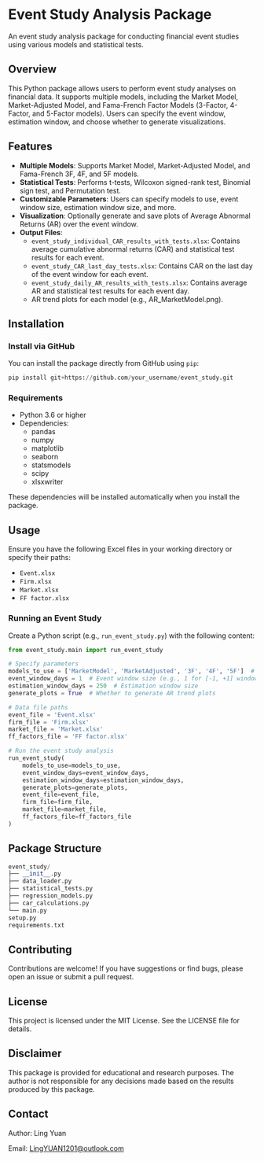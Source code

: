 # Event Study Analysis Package

An event study analysis package for conducting financial event studies using various models and statistical tests.

## Overview
This Python package allows users to perform event study analyses on financial data. It supports multiple models, including the Market Model, Market-Adjusted Model, and Fama-French Factor Models (3-Factor, 4-Factor, and 5-Factor models). Users can specify the event window, estimation window, and choose whether to generate visualizations.

## Features
- **Multiple Models**: Supports Market Model, Market-Adjusted Model, and Fama-French 3F, 4F, and 5F models.
- **Statistical Tests**: Performs t-tests, Wilcoxon signed-rank test, Binomial sign test, and Permutation test.
- **Customizable Parameters**: Users can specify models to use, event window size, estimation window size, and more.
- **Visualization**: Optionally generate and save plots of Average Abnormal Returns (AR) over the event window.
- **Output Files**:
    - `event_study_individual_CAR_results_with_tests.xlsx`: Contains average cumulative abnormal returns (CAR) and statistical test results for each event.
    - `event_study_CAR_last_day_tests.xlsx`: Contains CAR on the last day of the event window for each event.
    - `event_study_daily_AR_results_with_tests.xlsx`: Contains average AR and statistical test results for each event day.
    - AR trend plots for each model (e.g., AR_MarketModel.png).

## Installation
### Install via GitHub
You can install the package directly from GitHub using `pip`:

```python
pip install git+https://github.com/your_username/event_study.git
```

### Requirements
- Python 3.6 or higher
- Dependencies:
    - pandas
    - numpy
    - matplotlib
    - seaborn
    - statsmodels
    - scipy
    - xlsxwriter

These dependencies will be installed automatically when you install the package.

## Usage
Ensure you have the following Excel files in your working directory or specify their paths:
- `Event.xlsx`
- `Firm.xlsx`
- `Market.xlsx`
- `FF factor.xlsx`

### Running an Event Study
Create a Python script (e.g., `run_event_study.py`) with the following content:

```python
from event_study.main import run_event_study

# Specify parameters
models_to_use = ['MarketModel', 'MarketAdjusted', '3F', '4F', '5F']  # Models to use
event_window_days = 1  # Event window size (e.g., 1 for [-1, +1] window)
estimation_window_days = 250  # Estimation window size
generate_plots = True  # Whether to generate AR trend plots

# Data file paths
event_file = 'Event.xlsx'
firm_file = 'Firm.xlsx'
market_file = 'Market.xlsx'
ff_factors_file = 'FF factor.xlsx'

# Run the event study analysis
run_event_study(
    models_to_use=models_to_use,
    event_window_days=event_window_days,
    estimation_window_days=estimation_window_days,
    generate_plots=generate_plots,
    event_file=event_file,
    firm_file=firm_file,
    market_file=market_file,
    ff_factors_file=ff_factors_file
)
```

## Package Structure
```python
event_study/
├── __init__.py
├── data_loader.py
├── statistical_tests.py
├── regression_models.py
├── car_calculations.py
└── main.py
setup.py
requirements.txt
```

## Contributing
Contributions are welcome! If you have suggestions or find bugs, please open an issue or submit a pull request.

## License
This project is licensed under the MIT License. See the LICENSE file for details.

## Disclaimer
This package is provided for educational and research purposes. The author is not responsible for any decisions made based on the results produced by this package.

## Contact
Author: Ling Yuan

Email: LingYUAN1201@outlook.com
